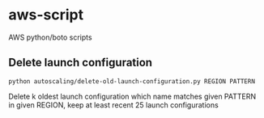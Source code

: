 # aws-script
AWS  python/boto scripts

## Delete launch configuration

    python autoscaling/delete-old-launch-configuration.py REGION PATTERN

Delete k oldest launch configuration which name matches given PATTERN
in given REGION, keep at least recent 25 launch configurations
